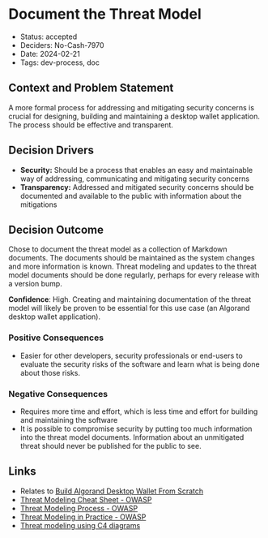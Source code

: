 # Document the Threat Model

- Status: accepted
- Deciders: No-Cash-7970
- Date: 2024-02-21
- Tags: dev-process, doc

## Context and Problem Statement

A more formal process for addressing and mitigating security concerns is crucial for designing, building and maintaining a desktop wallet application. The process should be effective and transparent.

## Decision Drivers

- **Security:** Should be a process that enables an easy and maintainable way of addressing, communicating and mitigating security concerns
- **Transparency:** Addressed and mitigated security concerns should be documented and available to the public with information about the mitigations

## Decision Outcome

Chose to document the threat model as a collection of Markdown documents. The documents should be maintained as the system changes and more information is known. Threat modeling and updates to the threat model documents should be done regularly, perhaps for every release with a version bump.

**Confidence**: High. Creating and maintaining documentation of the threat model will likely be proven to be essential for this use case (an Algorand desktop wallet application).

### Positive Consequences

- Easier for other developers, security professionals or end-users to evaluate the security risks of the software and learn what is being done about those risks.

### Negative Consequences

- Requires more time and effort, which is less time and effort for building and maintaining the software
- It is possible to compromise security by putting too much information into the threat model documents. Information about an unmitigated threat should never be published for the public to see.

## Links

- Relates to [Build Algorand Desktop Wallet From Scratch](20231231-build-algorand-desktop-wallet-from-scratch.md)
- [Threat Modeling Cheat Sheet - OWASP](https://cheatsheetseries.owasp.org/cheatsheets/Threat_Modeling_Cheat_Sheet.html)
- [Threat Modeling Process - OWASP](https://owasp.org/www-community/Threat_Modeling_Process)
- [Threat Modeling in Practice - OWASP](https://owasp.org/www-project-developer-guide/draft/design/threat_modeling/practical_threat_modeling/)
- [Threat modeling using C4 diagrams](https://medium.com/flat-pack-tech/threat-modeling-as-code-f3555f5d9024)
